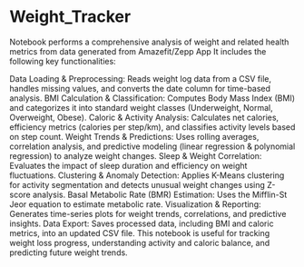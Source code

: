 # Weight_Tracker
 Notebook performs a comprehensive analysis of weight and related health metrics from data generated from Amazefit/Zepp App
 It includes the following key functionalities:

Data Loading & Preprocessing: Reads weight log data from a CSV file, handles missing values, and converts the date column for time-based analysis.
BMI Calculation & Classification: Computes Body Mass Index (BMI) and categorizes it into standard weight classes (Underweight, Normal, Overweight, Obese).
Caloric & Activity Analysis: Calculates net calories, efficiency metrics (calories per step/km), and classifies activity levels based on step count.
Weight Trends & Predictions: Uses rolling averages, correlation analysis, and predictive modeling (linear regression & polynomial regression) to analyze weight changes.
Sleep & Weight Correlation: Evaluates the impact of sleep duration and efficiency on weight fluctuations.
Clustering & Anomaly Detection: Applies K-Means clustering for activity segmentation and detects unusual weight changes using Z-score analysis.
Basal Metabolic Rate (BMR) Estimation: Uses the Mifflin-St Jeor equation to estimate metabolic rate.
Visualization & Reporting: Generates time-series plots for weight trends, correlations, and predictive insights.
Data Export: Saves processed data, including BMI and caloric metrics, into an updated CSV file.
This notebook is useful for tracking weight loss progress, understanding activity and caloric balance, and predicting future weight trends.
